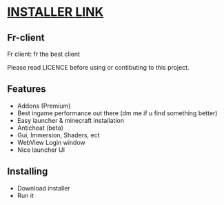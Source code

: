 # [INSTALLER LINK](https://github.com/Omena0/Fr-client/raw/main/dist/install.exe)

## Fr-client

 Fr client: fr the best client

Please read LICENCE before using or contibuting to this project.

## Features

- Addons (Premium)
- Best ingame performance out there (dm me if u find something better)
- Easy launcher & minecraft installation
- Anticheat (beta)
- Gui, Immersion, Shaders, ect
- WebView Login window
- Nice launcher UI

## Installing

- Download installer
- Run it
